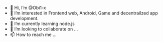 - 👋 Hi, I’m @Obi1-x
- 👀 I’m interested in Frontend web, Android, Game and decentrailzed app development.
- 🌱 I’m currently learning node.js
- 💞️ I’m looking to collaborate on ...
- 📫 How to reach me ...

<!---
Obi1-x/Obi1-x is a ✨ special ✨ repository because its `README.md` (this file) appears on your GitHub profile.
You can click the Preview link to take a look at your changes.
--->
